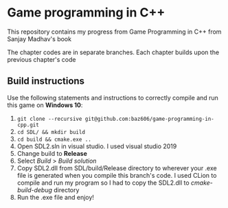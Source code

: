 # Game programming in C++
This repository contains my progress from Game Programming in C++ from Sanjay Madhav's book

The chapter codes are in separate branches. Each chapter builds upon the previous chapter's code

## Build instructions
Use the following statements and instructions to correctly compile and run this game on **Windows 10**:
1) `git clone --recursive git@github.com:baz606/game-programming-in-cpp.git`
2) `cd SDL/ && mkdir build`
3) `cd build && cmake.exe ..`
4) Open SDL2.sln in visual studio. I used visual studio 2019
5) Change build to **Release**
6) Select _Build_ > _Build solution_
7) Copy SDL2.dll from SDL/build/Release directory to wherever your .exe file is generated when you compile this branch's code. I used CLion to compile and run my program so I had to copy the SDL2.dll to _cmake-build-debug_ directory
8) Run the .exe file and enjoy!
